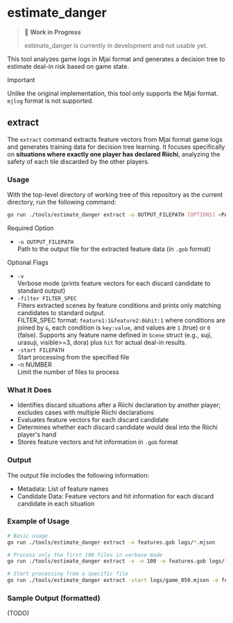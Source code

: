 # estimate_danger

> 🚧 **Work in Progress**
>
> estimate_danger is currently in development and not usable yet.

This tool analyzes game logs in Mjai format and generates a decision tree to estimate deal-in risk based on game state.

> [!IMPORTANT]
> Unlike the original implementation, this tool only supports the Mjai format.
> `mjlog` format is not supported.

## extract

The `extract` command extracts feature vectors from Mjai format game logs and generates training data for decision tree learning.
It focuses specifically on **situations where exactly one player has declared Riichi**, analyzing the safety of each tile discarded by the other players.

### Usage

With the top-level directory of working tree of this repository as the current directory, run the following command:

```sh
go run ./tools/estimate_danger extract -o OUTPUT_FILEPATH [OPTIONS] <PATH/TO/INPUT_FILES>
```

Required Option

- `-o OUTPUT_FILEPATH`  
Path to the output file for the extracted feature data (in `.gob` format)

Optional Flags

- `-v`  
Verbose mode (prints feature vectors for each discard candidate to standard output)
- `-filter FILTER_SPEC`  
Filters extracted scenes by feature conditions and prints only matching candidates to standard output.  
FILTER_SPEC format: `feature1:1&feature2:0&hit:1` where conditions are joined by `&`, each condition is `key:value`, and values are `1` (true) or `0` (false).
Supports any feature name defined in `Scene` struct (e.g., suji, urasuji, visible>=3, dora) plus `hit` for actual deal-in results.
- `-start FILEPATH`  
Start processing from the specified file
- -n NUMBER  
Limit the number of files to process

### What It Does

- Identifies discard situations after a Riichi declaration by another player; excludes cases with multiple Riichi declarations
- Evaluates feature vectors for each discard candidate
- Determines whether each discard candidate would deal into the Riichi player's hand
- Stores feature vectors and hit information in `.gob` format

### Output

The output file includes the following information:

- Metadata: List of feature names
- Candidate Data: Feature vectors and hit information for each discard candidate in each situation

### Example of Usage

```sh
# Basic usage
go run ./tools/estimate_danger extract -o features.gob logs/*.mjson

# Process only the first 100 files in verbose mode
go run ./tools/estimate_danger extract -v -n 100 -o features.gob logs/*.mjson

# Start processing from a specific file
go run ./tools/estimate_danger extract -start logs/game_050.mjson -o features.gob logs/*.mjson
```

### Sample Output (formatted)

(TODO)
